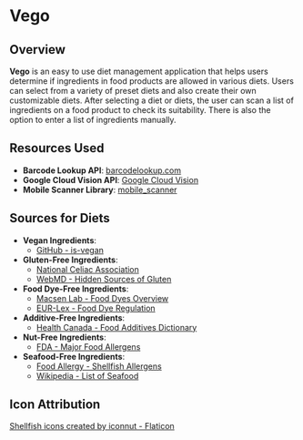 # Vego

## Overview

**Vego** is an easy to use diet management application that helps users determine if ingredients in food products are allowed in various diets. Users can select from a variety of preset diets and also create their own customizable diets. After selecting a diet or diets, the user can scan a list of ingredients on a food product to check its suitability. There is also the option to enter a list of ingredients manually. 

## Resources Used

- **Barcode Lookup API**: [barcodelookup.com](https://barcodelookup.com)
- **Google Cloud Vision API**: [Google Cloud Vision](https://cloud.google.com/vision)
- **Mobile Scanner Library**: [mobile_scanner](https://github.com/juliansteenbakker/mobile_scanner)

## Sources for Diets

- **Vegan Ingredients**: 
  - [GitHub - is-vegan](https://github.com/hmontazeri/is-vegan)
- **Gluten-Free Ingredients**:
  - [National Celiac Association](https://nationalceliac.org/ingredients-people-question/)
  - [WebMD - Hidden Sources of Gluten](https://www.webmd.com/diet/features/hidden-sources-of-gluten)
- **Food Dye-Free Ingredients**:
  - [Macsen Lab - Food Dyes Overview](https://www.macsenlab.com/blog/food-dyes-an-overview/)
  - [EUR-Lex - Food Dye Regulation](https://eur-lex.europa.eu/legal-content/EN/TXT/?uri=CELEX%3A02008R1333-20240423)
- **Additive-Free Ingredients**:
  - [Health Canada - Food Additives Dictionary](https://www.canada.ca/en/health-canada/services/food-nutrition/food-safety/food-additives/dictionary/permitted-use-canada.html)
- **Nut-Free Ingredients**: 
  - [FDA - Major Food Allergens](https://www.fda.gov/industry/fda-basics-industry/section-201qq-act-defines-term-major-food-allergen-include-tree-nuts-addition-three-examples)
- **Seafood-Free Ingredients**:
  - [Food Allergy - Shellfish Allergens](https://www.foodallergy.org/living-food-allergies/food-allergy-essentials/common-allergens/shellfish#:~:text=There%20are%20two%20groups%20of,squid%2C%20abalone%2C%20snail)
  - [Wikipedia - List of Seafood](https://en.wikipedia.org/wiki/List_of_types_of_seafood)

## Icon Attribution

<a href="https://www.flaticon.com/free-icons/shellfish" title="shellfish icons">Shellfish icons created by iconnut - Flaticon</a>


